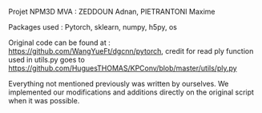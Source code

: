 Projet NPM3D MVA : 
ZEDDOUN Adnan, PIETRANTONI Maxime

Packages used : Pytorch, sklearn, numpy, h5py, os

Original code can be found at : https://github.com/WangYueFt/dgcnn/pytorch, credit for read ply function used in utils.py goes to https://github.com/HuguesTHOMAS/KPConv/blob/master/utils/ply.py   

Everything not mentioned previously was written by ourselves. We implemented our modifications and additions directly on the original script when it was possible. 

